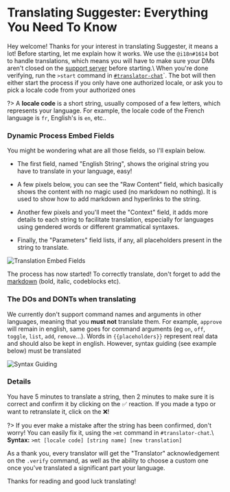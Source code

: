 # Translating Suggester: Everything You Need To Know

Hey welcome! Thanks for your interest in translating Suggester, it means a lot! Before starting, let me explain how it works. 
We use the `@i18n#1614` bot to handle translations, which means you will have to make sure your DMs aren't closed on the [support server](https://discord.gg/G5pEdUp) before starting.\ 
When you're done verifying, run the `>start` command in [`#translator-chat`](https://canary.discord.com/channels/566002482166104066/705524292690903060/769890174225219604)`. The bot will then either start the process if you only have one authorized locale, or ask you to pick a locale code from your authorized ones

?> A **locale code** is a short string, usually composed of a few letters, which represents your language. For example, the locale code of the French language is `fr`, English's is `en`, etc.. 

### Dynamic Process Embed Fields

You might be wondering what are all those fields, so I'll explain below.


- The first field, named "English String", shows the original string you have to translate in your language, easy! 

- A few pixels below, you can see the "Raw Content" field, which basically shows the content with no magic used (no markdown no nothing). It is used to show how to add markdown and hyperlinks to the string.

- Another few pixels and you'll meet the "Context" field, it adds more details to each string to facilitate translation, especially for languages using gendered words or different grammatical syntaxes.

- Finally, the "Parameters" field lists, if any, all placeholders present in the string to translate. 

![Translation Embed Fields](https://cdn.discordapp.com/attachments/769650556502409226/769980267124490270/unknown.png)

The process has now started! To correctly translate, don't forget to add the [markdown](https://support.discord.com/hc/en-us/articles/210298617) (bold, italic, codeblocks etc).

### The DOs and DONTs when translating

We currently don't support command names and arguments in other languages, meaning that you **must not** translate them. For example, `approve` will remain in english, same goes for command arguments (eg `on`, `off`, `toggle`, `list`, `add`, `remove`...). Words in `{{placeholders}}` represent real data and should also be kept in english.
However, syntax guiding (see example below) must be translated

![Syntax Guiding](https://cdn.discordapp.com/attachments/769650556502409226/769988849430298624/unknown.png)

### Details

You have 5 minutes to translate a string, then 2 minutes to make sure it is correct and confirm it by clicking on the ✅ reaction. If you made a typo or want to retranslate it, click on the ❌! 

?> If you ever make a mistake after the string has been confirmed, don't worry! You can easily fix it, using the `>mt` command in `#translator-chat`.\ **Syntax:** `>mt [locale code] [string name] [new translation]` 

As a thank you, every translator will get the "Translator" acknowledgement on the `.verify` command, as well as the ability to choose a custom one once you've translated a significant part your language.



Thanks for reading and good luck translating!
